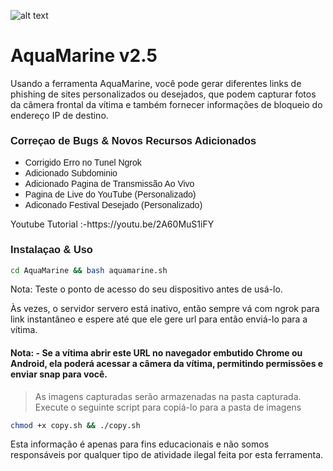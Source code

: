 ![alt text]()
<h1>AquaMarine v2.5</h1>                                                 
<p>Usando a ferramenta AquaMarine, você pode gerar diferentes links de phishing de sites personalizados ou desejados, que podem capturar fotos da câmera frontal da vítima e também fornecer informações de bloqueio do endereço IP de destino.
<p1>
 
 <h3 style="text-align: left;"><span style="font-family: arial;">Correçao de Bugs &amp; Novos Recursos Adicionados</span></h3><div><ul style="text-align: left;"><li><span style="font-family: arial;">Corrigido Erro no Tunel Ngrok</span></li><li><span style="font-family: arial;">Adicionado Subdominio</span></li><li><span style="font-family: arial;">Adicionado Pagina de Transmissão Ao Vivo</span></li><li><span style="font-family: arial;">Pagina de Live do YouTube (Personalizado)</span></li><li><span style="font-family: arial;">Adiconado Festival Desejado (Personalizado)</span></li></ul>

 <p>Youtube Tutorial :-https://youtu.be/2A60MuS1iFY</p>
 
<h3 style="text-align: left;"><span style="font-family: arial;">Instalaçao & Uso</h3>

```bash 
cd AquaMarine && bash aquamarine.sh 
```
 
Nota: Teste o ponto de acesso do seu dispositivo antes de usá-lo.

<p>Às vezes, o servidor servero está inativo, então sempre vá com ngrok para link instantâneo e espere até que ele gere url para então enviá-lo para a vítima.
</p>

<h4>Nota: - Se a vítima abrir este URL no navegador embutido Chrome ou Android, ela poderá acessar a câmera da vítima, permitindo permissões e enviar snap para você.
</h4>

>As imagens capturadas serão armazenadas na pasta capturada. Execute o seguinte script para copiá-lo para a pasta de imagens

```bash
chmod +x copy.sh && ./copy.sh
```

Esta informação é apenas para fins educacionais e não somos responsáveis por qualquer tipo de atividade ilegal feita por esta ferramenta.

